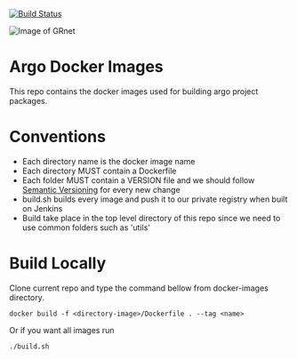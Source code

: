 [![Build Status](https://jenkins.einfra.grnet.gr/buildStatus/icon?job=ARGO%2Fdocker-images%2Fmaster)](https://jenkins.einfra.grnet.gr/job/ARGO/job/docker-images/job/master/)

![Image of GRnet](https://avatars0.githubusercontent.com/u/6882712?s=200&v=4)
# Argo Docker Images

This repo contains the docker images used for building argo project packages.

# Conventions
- Each directory name is the docker image name
- Each directory MUST contain a Dockerfile
- Each folder MUST contain a VERSION file and we should follow [Semantic Versioning](https://semver.org/) for every new change
- build.sh builds every image and push it to our private registry when built on Jenkins
- Build take place in the top level directory of this repo since we need to use common folders such as 'utils'

# Build Locally
Clone current repo and type the command bellow from docker-images directory.

```
docker build -f <directory-image>/Dockerfile . --tag <name>
```

Or if you want all images run

```
./build.sh
```
